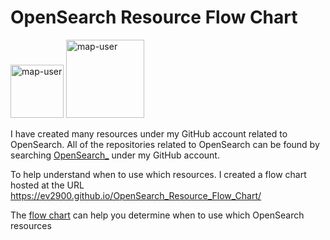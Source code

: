 # OpenSearch Resource Flow Chart

 <img width="85" alt="map-user" src="https://img.shields.io/badge/views-240-green"> <img width="125" alt="map-user" src="https://img.shields.io/badge/unique visits-069-green">

I have created many resources under my GitHub account related to OpenSearch. All of the repositories related to OpenSearch can be found by searching [OpenSearch_](https://github.com/ev2900?tab=repositories&q=OpenSearch_&type=&language=&sort=) under my GitHub account.

To help understand when to use which resources. I created a flow chart hosted at the URL https://ev2900.github.io/OpenSearch_Resource_Flow_Chart/

The [flow chart](https://ev2900.github.io/OpenSearch_Resource_Flow_Chart/) can help you determine when to use which OpenSearch resources
